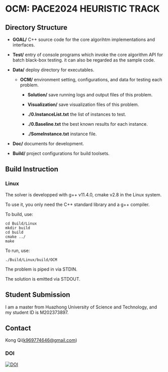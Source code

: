 # OCM: PACE2024 HEURISTIC TRACK

## Directory Structure

- **GOAL/**
  C++ source code for the core algorihtm implementations and interfaces.

- **Test/**
  entry of console programs which invoke the core algorithm API for batch black-box testing.
  it can also be regarded as the sample code.

- **Data/**
  deploy directory for executables.

  - **OCM/**
    environment setting, configurations, and data for testing each problem.

    - **Solution/**
    save running logs and output files of this problem.

    - **Visualization/**
    save visualization files of this problem.
    
    - **./0.InstanceList.txt**
      the list of instances to test.

    - **./0.Baseline.txt**
      the best known results for each instance.

    - **./SomeInstance.txt**
      instance file.

- **Doc/**
  documents for development.

- **Build/**
  project configurations for build toolsets.


## Build Instruction

### Linux

The solver is developped with g++ v11.4.0,  cmake v2.8 in the Linux system.

To use it, you only need the C++ standard library and a g++ compiler.

To build, use:

```
cd Build/Linux
mkdir build
cd build
cmake ../
make
```

To run, use:

```
./Build/Linux/build/OCM
```

The problem is piped in via STDIN.

The solution is emitted via STDOUT.

## Student Submission

I am a master from Huazhong University of Science and Technology, and my student ID is M202373897.

## Contact

Kong Qi(k969774646@gmail.com)

### DOI

[![DOI](https://zenodo.org/badge/DOI/10.5281/zenodo.12466375.svg)](https://doi.org/10.5281/zenodo.12466375)

